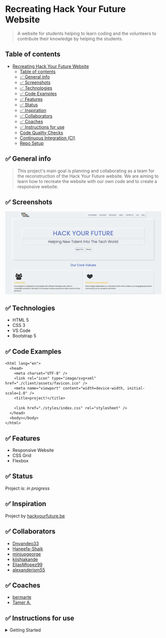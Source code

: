 # Recreating Hack Your Future Website

> A website for students helping to learn coding and the volunteers to
> contribute their knowledge by helping the students.

## Table of contents

- [Recreating Hack Your Future Website](#recreating-hack-your-future-website)
  - [Table of contents](#table-of-contents)
  - [✅ General info](#-general-info)
  - [✅ Screenshots](#-screenshots)
  - [✅ Technologies](#-technologies)
  - [✅ Code Examples](#-code-examples)
  - [✅ Features](#-features)
  - [✅ Status](#-status)
  - [✅ Inspiration](#-inspiration)
  - [✅ Collaborators](#-collaborators)
  - [✅ Coaches](#-coaches)
  - [✅ Instructions for use](#-instructions-for-use)
  - [Code Quality Checks](#code-quality-checks)
  - [Continuous Integration (CI)](#continuous-integration-ci)
  - [Repo Setup](#repo-setup)

## ✅ General info

> This project's main goal is planning and collaborating as a team for the
> reconstruction of the Hack Your Future website. We are aiming to learn how to
> recreate the website with our own code and to create a responsive website.

## ✅ Screenshots

![Hack Your Future](./planning/assets/website-home-page.png)

## ✅ Technologies

- HTML 5
- CSS 3
- VS Code
- Bootstrap 5

## ✅ Code Examples

```<!DOCTYPE html>
<html lang="en">
  <head>
    <meta charset="UTF-8" />
    <link rel="icon" type="image/svg+xml" href="./client/assets/favicon.ico" />
    <meta name="viewport" content="width=device-width, initial-scale=1.0" />
    <title>project!</title>

    <link href="./styles/index.css" rel="stylesheet" />
  </head>
  <body></body>
</html>

```

## ✅ Features

- Responsive Website
- CSS Grid
- Flexbox

## ✅ Status

Project is: _in progress_

## ✅ Inspiration

Project by [hackyourfuture.be](https://hackyourfuture.be/)

## ✅ Collaborators

- [Dnyandeo33](https://github.com/Dnyandeo33)
- [Haneefa-Shaik](https://github.com/Haneefa-Shaik)
- [minjupgeorge](https://github.com/minjupgeorge)
- [kiishiakande](https://github.com/kiishiakande)
- [EliasMlopez99](https://github.com/EliasMlopez99)
- [alexanderism55](https://github.com/alexanderism55)

## ✅ Coaches

- [bermarte](https://github.com/bermarte)
- [Tamer A.](https://github.com/talmurshidi)

## ✅ Instructions for use

<details>
  <summary>Getting Started</summary>

<!-- a guide to using this repository -->

1. `git clone git@github.com:HackYourFutureBelgium/template-markdown.git`
2. `cd template-markdown`
3. `npm install`

## Code Quality Checks

- `npm run format`: Makes sure all the code in this repository is well-formatted
  (looks good).
- `npm run lint:ls`: Checks to make sure all folder and file names match the
  repository conventions.
- `npm run lint:md`: Will lint all of the Markdown files in this repository.
- `npm run lint:css`: Will lint all of the CSS files in this repository.
- `npm run validate:html`: Validates all HTML files in your project.
- `npm run spell-check`: Goes through all the files in this repository looking
  for words it doesn't recognize. Just because it says something is a mistake
  doesn't mean it is! It doesn't know every word in the world. You can add new
  correct words to the [./.cspell.json](./.cspell.json) file so they won't cause
  an error.
- `npm run accessibility -- ./path/to/file.html`: Runs an accessibility analysis
  on all HTML files in the given path and writes the report to
  `/accessibility_report`

## Continuous Integration (CI)

When you open a PR to `main`/`master` in your repository, GitHub will
automatically do a linting check on the code in this repository, you can see
this in the[./.github/workflows/lint.yml](./.github/workflows/lint.yml) file.

If the linting fails, you will not be able to merge the PR. You can double check
that your code will pass before pushing by running the code quality scripts
locally.

## Repo Setup

- Give each member _write_ access to the repo (if it's a group project)
- Turn on GitHub Pages and put a link to your website in the repo's description
- Turn on GitHub Actions
- in the _Branches_ section of your repo's settings make sure:
  - The repository
    [requires a review](https://github.blog/2018-03-23-require-multiple-reviewers/)
    before pull requests can be merged.
  - The `master`/`main` branch must "_Require status checks to pass before
    merging_"
  - The `master`/`main` branch must "_Require require branches to be up to date
    before merging_"

</details>
